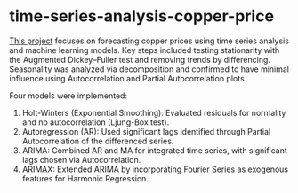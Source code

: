 # time-series-analysis-copper-price

[This project](time-series-analysis-copper-price.ipynb) focuses on forecasting copper prices using time series analysis and machine learning models. Key steps included testing stationarity with the Augmented Dickey–Fuller test and removing trends by differencing. Seasonality was analyzed via decomposition and confirmed to have minimal influence using Autocorrelation and Partial Autocorrelation plots.

Four models were implemented:

1. Holt-Winters (Exponential Smoothing): Evaluated residuals for normality and no autocorrelation (Ljung-Box test).
2. Autoregression (AR): Used significant lags identified through Partial Autocorrelation of the differenced series.
3. ARIMA: Combined AR and MA for integrated time series, with significant lags chosen via Autocorrelation.
4. ARIMAX: Extended ARIMA by incorporating Fourier Series as exogenous features for Harmonic Regression.
